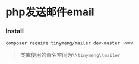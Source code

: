 # php发送邮件email

### Install

```
composer require tinymeng/mailer dev-master -vvv
```

> 类库使用的命名空间为`\\tinymeng\\mailer`

